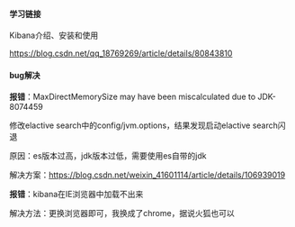 #### 学习链接

Kibana介绍、安装和使用

https://blog.csdn.net/qq_18769269/article/details/80843810



#### bug解决

**报错**：MaxDirectMemorySize may have been miscalculated due to JDK-8074459

修改elactive search中的config/jvm.options，结果发现启动elactive search闪退

原因：es版本过高，jdk版本过低，需要使用es自带的jdk

解决方案：https://blog.csdn.net/weixin_41601114/article/details/106939019

**报错**：kibana在IE浏览器中加载不出来

解决方法：更换浏览器即可，我换成了chrome，据说火狐也可以















